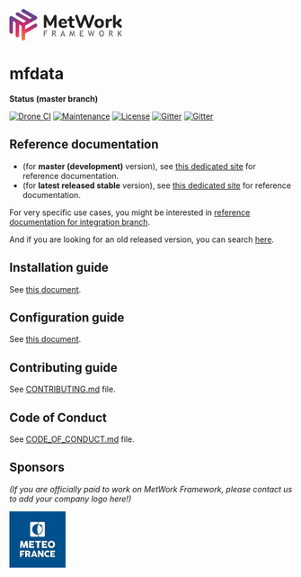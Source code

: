 [![logo](https://raw.githubusercontent.com/metwork-framework/resources/master/logos/metwork-white-logo-small.png)](http://www.metwork-framework.org)
# mfdata

[//]: # (automatically generated from https://github.com/metwork-framework/resources/blob/master/cookiecutter/_%7B%7Bcookiecutter.repo%7D%7D/README.md)

**Status (master branch)**



[![Drone CI](http://metwork-framework.org:8000/api/badges/metwork-framework/mfdata/status.svg)](http://metwork-framework.org:8000/metwork-framework/mfdata)
[![Maintenance](https://github.com/metwork-framework/resources/blob/master/badges/maintained.svg)]()
[![License](https://github.com/metwork-framework/resources/blob/master/badges/bsd.svg)]()
[![Gitter](https://github.com/metwork-framework/resources/blob/master/badges/community-en.svg)](https://gitter.im/metwork-framework/community-en?utm_source=badge&utm_medium=badge&utm_campaign=pr-badge)
[![Gitter](https://github.com/metwork-framework/resources/blob/master/badges/community-fr.svg)](https://gitter.im/metwork-framework/community-fr?utm_source=badge&utm_medium=badge&utm_campaign=pr-badge)


[//]: # (TABLE_OF_CONTENTS_PLACEHOLDER)










## Reference documentation

- (for **master (development)** version), see [this dedicated site](http://metwork-framework.org/pub/metwork/continuous_integration/docs/master/mfdata/) for reference documentation.
- (for **latest released stable** version), see [this dedicated site](http://metwork-framework.org/pub/metwork/releases/docs/stable/mfdata/) for reference documentation.

For very specific use cases, you might be interested in
[reference documentation for integration branch](http://metwork-framework.org/pub/metwork/continuous_integration/docs/integration/mfdata/).

And if you are looking for an old released version, you can search [here](http://metwork-framework.org/pub/metwork/releases/docs/).



## Installation guide

See [this document](.metwork-framework/install_a_metwork_package.md).


## Configuration guide

See [this document](.metwork-framework/configure_a_metwork_package.md).



## Contributing guide

See [CONTRIBUTING.md](CONTRIBUTING.md) file.



## Code of Conduct

See [CODE_OF_CONDUCT.md](CODE_OF_CONDUCT.md) file.



## Sponsors

*(If you are officially paid to work on MetWork Framework, please contact us to add your company logo here!)*

[![logo](https://raw.githubusercontent.com/metwork-framework/resources/master/sponsors/meteofrance-small.jpeg)](http://www.meteofrance.com)
